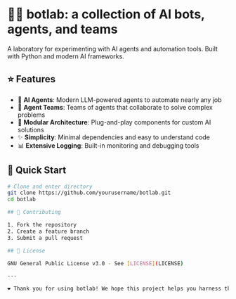 # 🤖🧪 botlab: a collection of AI bots, agents, and teams

A laboratory for experimenting with AI agents and automation tools. Built with Python and modern AI frameworks.

## ⭐ Features

- 🤖 **AI Agents**: Modern LLM-powered agents to automate nearly any job
- 🤝 **Agent Teams**: Teams of agents that collaborate to solve complex problems
- 🧩 **Modular Architecture**: Plug-and-play components for custom AI solutions
- ✨ **Simplicity**: Minimal dependencies and easy to understand code
- 📊 **Extensive Logging**: Built-in monitoring and debugging tools

## 🚀 Quick Start

```bash
# Clone and enter directory
git clone https://github.com/yourusername/botlab.git
cd botlab

## 🤝 Contributing

1. Fork the repository
2. Create a feature branch
3. Submit a pull request

## 📜 License

GNU General Public License v3.0 - See [LICENSE](LICENSE)

---

❤️ Thank you for using botlab! We hope this project helps you harness the awesome power of AI.
